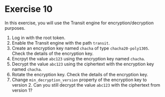 # Exercise 10

In this exercise, you will use the Transit engine for encryption/decryption purposes.

1. Log in with the root token.
2. Enable the Transit engine with the path `transit`.
3. Create an encryption key named `chacha` of type `chacha20-poly1305`. Check the details of the encryption key.
4. Encrpyt the value `abc123` using the encryption key named `chacha`.
5. Decrypt the value `abc123` using the ciphertext with the encryption key named `chacha`.
6. Rotate the encryption key. Check the details of the encryption key.
7. Change `min_decryption_version` property of the encryption key to version 2. Can you still decrypt the value `abc123` with the ciphertext from version 1?